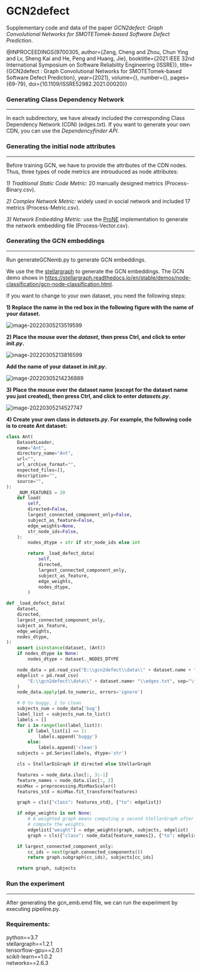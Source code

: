 # GCN2defect

Supplementary code and data of the paper *GCN2defect: Graph Convolutional Networks for SMOTETomek-based Software Defect Prediction*.

@INPROCEEDINGS{9700305, 
author={Zeng, Cheng and Zhou, Chun Ying and Lv, Sheng Kai and He, Peng and Huang, Jie}, 
booktitle={2021 IEEE 32nd International Symposium on Software Reliability Engineering (ISSRE)}, title={GCN2defect : Graph Convolutional Networks for SMOTETomek-based Software Defect Prediction}, 
year={2021}, 
volume={}, 
number={}, 
pages={69-79}, 
doi={10.1109/ISSRE52982.2021.00020}}

### Generating Class Dependency Network

---

In each subdirectory, we have already included the corresponding Class Dependency Network (CDN) (edges.txt). If you want to generate your own CDN, you can use the *Dependencyfinder API*.

### Generating the initial node attributes

---

Before  training  GCN,  we have to provide the attributes of the CDN nodes. Thus, three types of node metrics are introuduced as node attributes:

*1) Traditional  Static  Code  Metric:* 20 manually designed metrics (Process-Binary.csv).

*2) Complex Network Metric:* widely used in  social network and included 17 metrics (Process-Metric.csv).

*3) Network  Embedding  Metric:* use the [ProNE](https://github.com/THUDM/ProNE) implementation to generate the network embedding file (Process-Vector.csv).

### Generating the GCN embeddings

---

Run generateGCNemb.py to generate GCN embeddings.

We use the the [stellargraph](https://github.com/stellargraph/stellargraph) to generate the GCN embeddings. The GCN demo shows in https://stellargraph.readthedocs.io/en/stable/demos/node-classification/gcn-node-classification.html. 

If you want to change to your own dataset, you need the following steps:

**1) Replace the name in the red box in the following figure with the name of your dataset.**

 ![image-20220305213519599](https://github.com/Emliy-zcy/GCN2defect/blob/main/img/image-20220305213519599.png)

**2) Place the mouse over the *dataset*, then press Ctrl, and click to enter *_init_.py*.**

 ![image-20220305213816599](https://github.com/Emliy-zcy/GCN2defect/blob/main/img/image-20220305213816599.png)

**Add the name of your dataset in *_init_.py*.** 

 ![image-20220305214236889](https://github.com/Emliy-zcy/GCN2defect/blob/main/img/image-20220305214236889.png)

**3) Place the mouse over the dataset name (except for the dataset name you just created), then press Ctrl, and click to enter *datasets.py*.**

 ![image-20220305214527747](https://github.com/Emliy-zcy/GCN2defect/blob/main/img/image-20220305214527747.png)

**4) Create your own class in *datasets.py*. For example, the following code is to create Ant dataset:**

```python
class Ant(
    DatasetLoader,
    name="Ant",
    directory_name="Ant",
    url="",
    url_archive_format="",
    expected_files=[],
    description="",
    source="",
):
    _NUM_FEATURES = 20
    def load(
        self,
        directed=False,
        largest_connected_component_only=False,
        subject_as_feature=False,
        edge_weights=None,
        str_node_ids=False,
    ):
        nodes_dtype = str if str_node_ids else int

        return _load_defect_data(
            self,
            directed,
            largest_connected_component_only,
            subject_as_feature,
            edge_weights,
            nodes_dtype,
        )
```

```python
def _load_defect_data(
    dataset,
    directed,
    largest_connected_component_only,
    subject_as_feature,
    edge_weights,
    nodes_dtype,
):
    assert isinstance(dataset, (Ant))
    if nodes_dtype is None:
        nodes_dtype = dataset._NODES_DTYPE

    node_data = pd.read_csv("E:\\gcn2defect\\data\\" + dataset.name + "\\Process-Binary.csv")
    edgelist = pd.read_csv(
        "E:\\gcn2defect\\data\\" + dataset.name+ "\\edges.txt", sep="\t", header=None, names=["target", "source"], dtype=nodes_dtype
    )
    node_data.apply(pd.to_numeric, errors='ignore')

    # 0 to buggy, 1 to clean
    subjects_num = node_data['bug']
    label_list = subjects_num.to_list()
    labels = []
    for i in range(len(label_list)):
        if label_list[i] == 1:
            labels.append('buggy')
        else:
            labels.append('clean')
    subjects = pd.Series(labels, dtype='str')

    cls = StellarDiGraph if directed else StellarGraph

    features = node_data.iloc[:, 3:-1]
    feature_names = node_data.iloc[:, 2]
    minMax = preprocessing.MinMaxScaler()
    features_std = minMax.fit_transform(features)

    graph = cls({"class": features_std}, {"to": edgelist})

    if edge_weights is not None:
        # A weighted graph means computing a second StellarGraph after using the unweighted one to
        # compute the weights.
        edgelist["weight"] = edge_weights(graph, subjects, edgelist)
        graph = cls({"class": node_data[feature_names]}, {"to": edgelist})

    if largest_connected_component_only:
        cc_ids = next(graph.connected_components())
        return graph.subgraph(cc_ids), subjects[cc_ids]

    return graph, subjects
```

### Run the experiment

---

After generating the gcn_emb.emd file, we can run the experiment by executing pipeline.py.

### Requirements:  

python==3.7  
stellargraph==1.2.1  
tensorflow-gpu==2.0.1  
scikit-learn==1.0.2  
networkx==2.6.3  